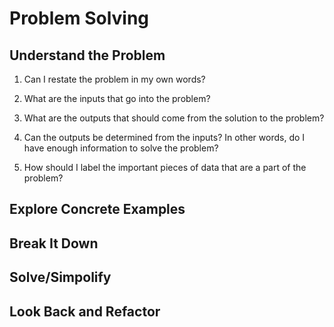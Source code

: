 # Problem Solving

## Understand the Problem

1. Can I restate the problem in my own words?

2. What are the inputs that go into the problem?

3. What are the outputs that should come from the solution to the problem?

4. Can the outputs be determined from the inputs? In other words, do I have enough information to solve the problem?

5. How should I label the important pieces of data that are a part of the problem?

## Explore Concrete Examples

## Break It Down

## Solve/Simpolify

## Look Back and Refactor
